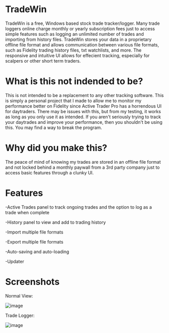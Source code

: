 # TradeWin
 TradeWin is a free, Windows based stock trade tracker/logger. Many trade loggers online charge monthly or yearly subscription fees just to access simple features such as logging an unlimited number of trades and importing from history files. TradeWin stores your data in a proprietary offline file format and allows communication between various file formats, such as Fidelity trading history files, txt watchlists, and more. The responsive and intuitive UI allows for effecient tracking, especially for scalpers or other short term traders.
 
 # What is this not indended to be?
  This is not intended to be a replacement to any other tracking software. This is simply a personal project that I made to allow me to monitor my performance better on Fidelity since Active Trader Pro has a horrendous UI for daytraders. There may be issues with this, but from my testing, it works as long as you only use it as intended. If you aren't seriously trying to track your daytrades and improve your performance, then you shouldn't be using this. You may find a way to break the program.
  
  # Why did you make this?
   The peace of mind of knowing my trades are stored in an offline file format and not locked behind a monthly paywall from a 3rd party company just to access basic features through a clunky UI.
 
 # Features
  -Active Trades panel to track ongoing trades and the option to log as a trade when complete

-History panel to view and add to trading history

-Import multiple file formats

-Export multiple file formats

-Auto-saving and auto-loading

-Updater

# Screenshots

Normal View:

![image](https://user-images.githubusercontent.com/10453867/126365686-199c8fe1-36a2-4d98-8ea3-e83ebc9a8855.png)

 
 Trade Logger:

 ![image](https://user-images.githubusercontent.com/10453867/126365563-873184e4-65fd-4422-b422-a8d0c77f570a.png)

